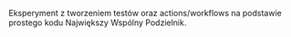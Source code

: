 Eksperyment z tworzeniem testów oraz actions/workflows na podstawie prostego kodu Największy Wspólny Podzielnik. 
